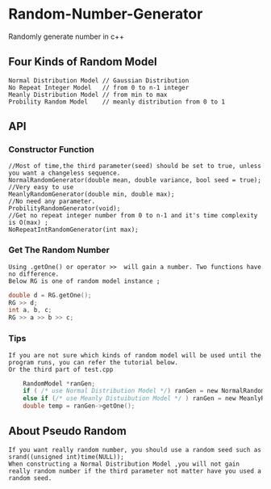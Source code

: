 # Random-Number-Generator
Randomly generate number in c++
## Four Kinds of Random Model
    Normal Distribution Model // Gaussian Distribution 
    No Repeat Integer Model   // from 0 to n-1 integer
    Meanly Distribution Model // from min to max 
    Probility Random Model    // meanly distribution from 0 to 1 
## API
### Constructor Function
    //Most of time,the third parameter(seed) should be set to true, unless you want a changeless sequence.
    NormalRandomGenerator(double mean, double variance, bool seed = true);
    //Very easy to use
    MeanlyRandomGenerator(double min, double max);
    //No need any parameter. 
    ProbilityRandomGenerator(void);
    //Get no repeat integer number from 0 to n-1 and it's time complexity is O(max) ;
    NoRepeatIntRandomGenerator(int max);
### Get The Random Number
    Using .getOne() or operator >>  will gain a number. Two functions have no difference.
    Below RG is one of random model instance ;
```c   
double d = RG.getOne();
RG >> d;
int a, b, c;
RG >> a >> b >> c;
```
### Tips
    If you are not sure which kinds of random model will be used until the program runs, you can refer the tutorial below.
    Or the third part of test.cpp 
```c
    RandomModel *ranGen;
    if ( /* use Normal Distribution Model */) ranGen = new NormalRandomGenerator(20, 10);
    else if (/* use Meanly Distuibution Model */ ) ranGen = new MeanlyRandomGenerator(10, 20);
    double temp = ranGen->getOne();
```
## About Pseudo Random
    If you want really random number, you should use a random seed such as srand((unsigned int)time(NULL)); 
    When constructing a Normal Distribution Model ,you will not gain really random number if the third parameter not matter have you used a random seed.
